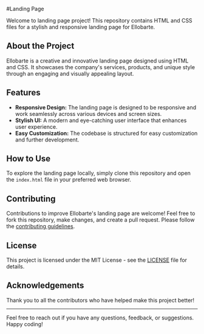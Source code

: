 #Landing Page

Welcome to  landing page project! This repository contains HTML and CSS files for a stylish and responsive landing page for Ellobarte.

## About the Project

Ellobarte is a creative and innovative landing page designed using HTML and CSS. It showcases the company's services, products, and unique style through an engaging and visually appealing layout.

## Features

- **Responsive Design:** The landing page is designed to be responsive and work seamlessly across various devices and screen sizes.
- **Stylish UI:** A modern and eye-catching user interface that enhances user experience.
- **Easy Customization:** The codebase is structured for easy customization and further development.

## How to Use

To explore the landing page locally, simply clone this repository and open the `index.html` file in your preferred web browser.

## Contributing

Contributions to improve Ellobarte's landing page are welcome! Feel free to fork this repository, make changes, and create a pull request. Please follow the [contributing guidelines](CONTRIBUTING.md).

## License

This project is licensed under the MIT License - see the [LICENSE](LICENSE) file for details.

## Acknowledgements

Thank you to all the contributors who have helped make this project better!

---

Feel free to reach out if you have any questions, feedback, or suggestions. Happy coding!
